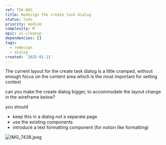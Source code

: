 ```yaml
---
ref: TSK-083
title: Redesign the create task dialog
status: todo
priority: medium
complexity: M
epic: ui-cleanup
dependencies: []
tags:
  - redesign
  - dialog
created: '2025-01-11'
---
```

The current layout for the create task dialog is a little cramped, without enough focus on the content area which is the most important for setting context

can you make the create dialog bigger, to accommodate the layout change in the wireframe below?

you should

- keep this in a dialog not a separate page
- use the existing components
- introduce a text formatting component (for notion like formatting)



![IMG_7438.jpeg](/task-images/1736593065571-IMG_7438.jpeg)
